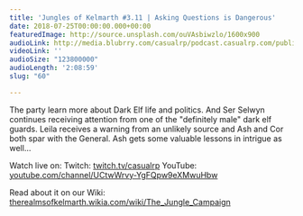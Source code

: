 ```yaml
---
title: 'Jungles of Kelmarth #3.11 | Asking Questions is Dangerous'
date: 2018-07-25T00:00:00.000+00:00
featuredImage: http://source.unsplash.com/ouVAsbiwzlo/1600x900
audioLink: http://media.blubrry.com/casualrp/podcast.casualrp.com/public/Chapter%203%20Episode%2011%20_%20Asking%20Questions%20is%20Dangerous.mp3
videoLink: ''
audioSize: "123800000"
audioLength: '2:08:59'
slug: "60"

---
```

The party learn more about Dark Elf life and politics. And Ser Selwyn continues receiving attention from one of the "definitely male" dark elf guards. Leila receives a warning from an unlikely source and Ash and Cor both spar with the General. Ash gets some valuable lessons in intrigue as well...

Watch live on:
Twitch: [twitch.tv/casualrp](https://www.twitch.tv/casualrp)
YouTube: [youtube.com/channel/UCtwWrvy-YgFQpw9eXMwuHbw](https://www.youtube.com/channel/UCtwWrvy-YgFQpw9eXMwuHbw)

Read about it on our Wiki: [therealmsofkelmarth.wikia.com/wiki/The_Jungle_Campaign](http://therealmsofkelmarth.wikia.com/wiki/The_Jungle_Campaign)
